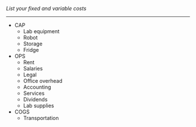 *List your fixed and variable costs*
***
- CAP
	- Lab equipment
	- Robot
	- Storage
	- Fridge
- OPS
	- Rent
	- Salaries
	- Legal
	- Office overhead
	- Accounting
	- Services
	- Dividends
	- Lab supplies
- COGS
	- Transportation